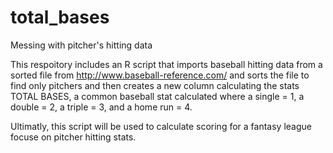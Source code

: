 # total_bases
Messing with pitcher's hitting data

This respoitory includes an R script that imports baseball hitting data from a sorted file from 
http://www.baseball-reference.com/ and sorts the file to find only pitchers and then creates a new column 
calculating the stats TOTAL BASES, a common baseball stat calculated where a single = 1, a double = 2, a triple = 3, 
and a home run = 4. 

Ultimatly, this script will be used to calculate scoring for a fantasy league focuse on pitcher hitting stats. 

